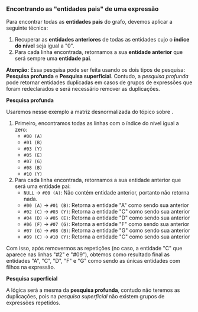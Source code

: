 ### Encontrando as "entidades pais" de uma expressão <header-set anchor-name="search-find-parents" />

Para encontrar todas as **entidades pais** do grafo, devemos aplicar a seguinte técnica:

1. Recuperar as **entidades anteriores** de todas as entidades cujo o **índice do nível** seja igual a "0".
2. Para cada linha encontrada, retornamos a sua **entidade anterior** que será sempre uma **entidade pai**.

**Atenção:** Essa pesquisa pode ser feita usando os dois tipos de pesquisa: **Pesquisa profunda** e **Pesquisa superficial**. Contudo, a _pesquisa profunda_ pode retornar entidades duplicadas em casos de grupos de expressões que foram redeclarados e será necessário remover as duplicações.

**Pesquisa profunda**

Usaremos nesse exemplo a <anchor-get name="sample-matrix-desnormalizated">matriz desnormalizada</anchor-get> do tópico sobre <anchor-get name="search-deep" />.

1. Primeiro, encontramos todas as linhas com o índice do nível igual a zero: 
    * `#00 (A)`
    * `#01 (B)`
    * `#03 (Y)`
    * `#05 (E)`
    * `#07 (G)`
    * `#08 (B)`
    * `#10 (Y)`
2. Para cada linha encontrada, retornamos a sua entidade anterior que será uma entidade pai:
    * `NULL`  -> `#00 (A)`: Não contém entidade anterior, portanto não retorna nada.
    * `#00 (A)` -> `#01 (B)`: Retorna a entidade "A" como sendo sua anterior
    * `#02 (C)` -> `#03 (Y)`: Retorna a entidade "C" como sendo sua anterior
    * `#04 (D)` -> `#05 (E)`: Retorna a entidade "D" como sendo sua anterior
    * `#06 (F)` -> `#07 (G)`: Retorna a entidade "F" como sendo sua anterior
    * `#07 (G)` -> `#08 (B)`: Retorna a entidade "G" como sendo sua anterior
    * `#09 (C)` -> `#10 (Y)`: Retorna a entidade "C" como sendo sua anterior

Com isso, após removermos as repetições (no caso, a entidade "C" que aparece nas linhas "#2" e "#09"), obtemos como resultado final as entidades "A", "C", "D", "F" e "G" como sendo as únicas entidades com filhos na expressão.

**Pesquisa superficial**

A lógica será a mesma da **pesquisa profunda**, contudo não teremos as duplicações, pois na _pesquisa superficial_ não existem grupos de expressões repetidos.